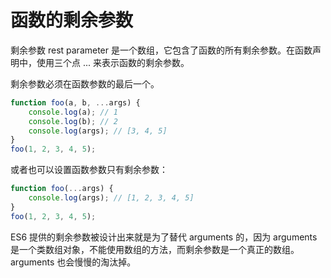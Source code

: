 # 函数的剩余参数

剩余参数 rest parameter 是一个数组，它包含了函数的所有剩余参数。在函数声明中，使用三个点 ... 来表示函数的剩余参数。

剩余参数必须在函数参数的最后一个。

```javascript
function foo(a, b, ...args) {
    console.log(a); // 1
    console.log(b); // 2
    console.log(args); // [3, 4, 5]
}
foo(1, 2, 3, 4, 5);
```

或者也可以设置函数参数只有剩余参数：

```javascript
function foo(...args) {
    console.log(args); // [1, 2, 3, 4, 5]
}
foo(1, 2, 3, 4, 5);
```

ES6 提供的剩余参数被设计出来就是为了替代 arguments 的，因为 arguments 是一个类数组对象，不能使用数组的方法，而剩余参数是一个真正的数组。arguments 也会慢慢的淘汰掉。
